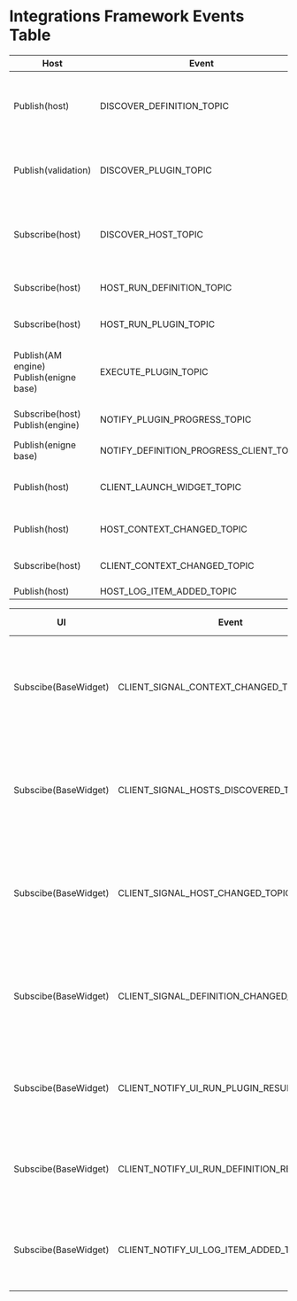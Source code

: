 # Integrations Framework Events Table
| Host                                          | Event                                   | Client                                                | Event Description                                                                                                                                                              |
|-----------------------------------------------|-----------------------------------------|-------------------------------------------------------|--------------------------------------------------------------------------------------------------------------------------------------------------------------------------------|
| Publish(host)                                 | DISCOVER_DEFINITION_TOPIC               | Subscribe(*Definition Base)                           | Any definition should be subscribed to this event to be discovered by the host. * Definition Base its not the client neither the host, its a separate module.                  |
| Publish(validation)                           | DISCOVER_PLUGIN_TOPIC                   | Subscribe(*Plugin Base)                               | Any plugin should be subscribed to this event to be discovered by the host. * Plugin Base its not the client neither the host, its a separate module.                          |
| Subscribe(host)                               | DISCOVER_HOST_TOPIC                     | Publish(client)                                       | The client publish an event and waits for a reply in host, can't do it the other way around because host is initialized first and we can't have a list of all published events.|
| Subscribe(host)                               | HOST_RUN_DEFINITION_TOPIC               | Publish(Host connection)                              | Host connection emits this event to tell the host to run the provided definition, on behalf of the client.                                                                     |
| Subscribe(host)                               | HOST_RUN_PLUGIN_TOPIC                   | Publish(Host connection)                              | Host connection emits this event to tell the host to run the provided plugin, on behalf of the client.                                                                         |
| Publish(AM engine)<br/>Publish(enigne base)   | EXECUTE_PLUGIN_TOPIC                    | Subscribe(*Plugin Base)<br/>Publish(qt/ui/factory)    | Any plugin should be subscribed to this event to be executed by the engine. * Plugin Base its not the client neither the host, its a separate module.                          |
| Subscribe(host)<br/>Publish(engine)           | NOTIFY_PLUGIN_PROGRESS_TOPIC            | Publish(*Plugin Base)                                 | Plugin emits the results of running a plugin (Previously named PIPELINE_CLIENT_NOTIFICATION)                                                                                   |
| Publish(enigne base)                          | NOTIFY_DEFINITION_PROGRESS_CLIENT_TOPIC | Subscribe(qt/ui/factory)                              | Engine notifies client on the plugin execution progress                                                                                                                        |
| Publish(host)                                 | CLIENT_LAUNCH_WIDGET_TOPIC              | Publish(Host connection)<br/>Subscribe(DCC bootstrap) | Used to raise the UI client in the DCCs.                                                                                                                                       |
| Publish(host)                                 | HOST_CONTEXT_CHANGED_TOPIC              | Subscribe(Host connection)<br/>Subscribe(client)      | Event emitted every time host changes the context                                                                                                                              |
| Subscribe(host)                               | CLIENT_CONTEXT_CHANGED_TOPIC            | Publish(Host connection)                              | Context has been changed in the client side, needs to communicate this to the host.                                                                                            |
| Publish(host)                                 | HOST_LOG_ITEM_ADDED_TOPIC               | Subscribe(client)                                     | New log item has been added                                                                                                                                                    |

| UI                              | Event                                        | Client          | Event Description                                                                        |
|---------------------------------|----------------------------------------------|-----------------|------------------------------------------------------------------------------------------|
| Subscibe(BaseWidget)            | CLIENT_SIGNAL_CONTEXT_CHANGED_TOPIC          | Publish(client) | Context has been changed, this is just a signal, no data is emitted, needs client_id.    |
| Subscibe(BaseWidget)            | CLIENT_SIGNAL_HOSTS_DISCOVERED_TOPIC         | Publish(client) | Hosts has been discovered, this is just a signal, no data is emitted, needs client_id.   |
| Subscibe(BaseWidget)            | CLIENT_SIGNAL_HOST_CHANGED_TOPIC             | Publish(client) | Host has been changed, this is just a signal, no data is emitted, needs client_id.       |
| Subscibe(BaseWidget)            | CLIENT_SIGNAL_DEFINITION_CHANGED_TOPIC       | Publish(client) | Definition has been changed, this is just a signal, no data is emitted, needs client_id. |
| Subscibe(BaseWidget)            | CLIENT_NOTIFY_UI_RUN_PLUGIN_RESULT_TOPIC     | Publish(client) | Plugin has been executed, and this provides the result to the UI.                        |
| Subscibe(BaseWidget)            | CLIENT_NOTIFY_UI_RUN_DEFINITION_RESULT_TOPIC | Publish(client) | Definition has been executed, and this provides the result to the UI.                    |
| Subscibe(BaseWidget)            | CLIENT_NOTIFY_UI_LOG_ITEM_ADDED_TOPIC        | Publish(client) | LOG item added in the host, and client send the log item to the UI                       |






